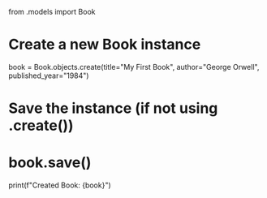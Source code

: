 from .models import Book

# Create a new Book instance
book = Book.objects.create(title="My First Book", author="George Orwell", published_year="1984")

# Save the instance (if not using .create())
# book.save()

print(f"Created Book: {book}")